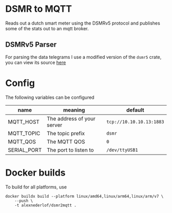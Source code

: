 # DSMR to MQTT

Reads out a dutch smart meter using the DSMRv5 protocol
and publishes some of the stats out to an mqtt broker.

## DSMRv5 Parser

For parsing the data telegrams I use a modified version of the `dsmr5` crate,
you can view its source [here](https://github.com/NULLx76/dsmr5)

# Config

The following variables can be configured

| name        | meaning                    | default                  |
| ----------- | -------------------------- | ------------------------ |
| MQTT_HOST   | The address of your server | `tcp://10.10.10.13:1883` |
| MQTT_TOPIC  | The topic prefix           | `dsmr`                   |
| MQTT_QOS    | The MQTT QOS               | `0`                      |
| SERIAL_PORT | The port to listen to      | `/dev/ttyUSB1`           |

# Docker builds

To build for all platforms, use

```
docker buildx build --platform linux/amd64,linux/arm64,linux/arm/v7 \
    --push \
    -t alexnederlof/dsmr2mqtt .
```
